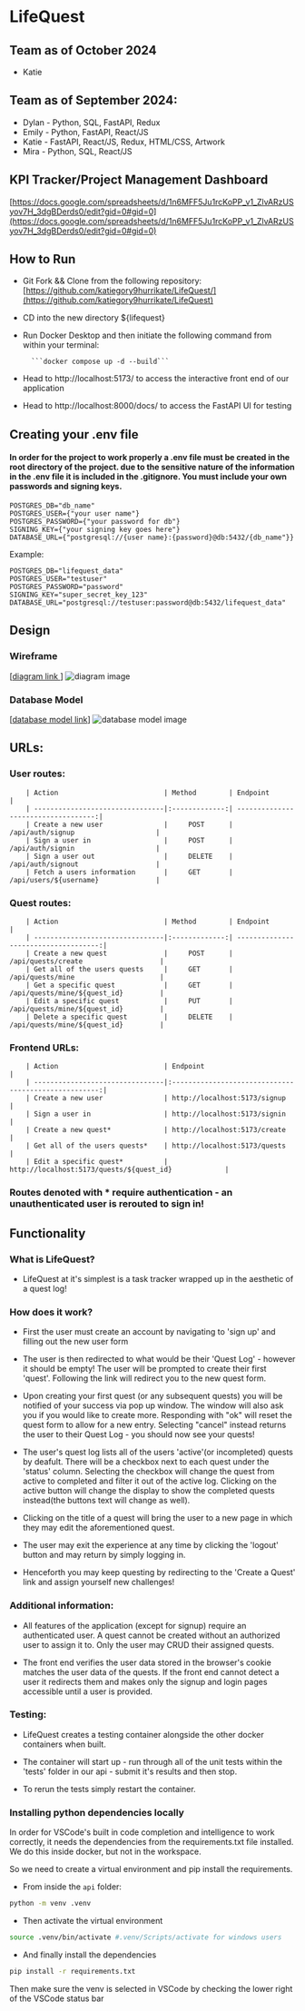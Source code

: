 # LifeQuest

## Team as of October 2024
-   Katie

## Team as of September 2024:
-   Dylan - Python, SQL, FastAPI, Redux
-   Emily - Python, FastAPI, React/JS
-   Katie - FastAPI, React/JS, Redux, HTML/CSS, Artwork
-   Mira - Python, SQL, React/JS

## KPI Tracker/Project Management Dashboard
[https://docs.google.com/spreadsheets/d/1n6MFF5Ju1rcKoPP_v1_ZlvARzUSyov7H_3dgBDerds0/edit?gid=0#gid=0](https://docs.google.com/spreadsheets/d/1n6MFF5Ju1rcKoPP_v1_ZlvARzUSyov7H_3dgBDerds0/edit?gid=0#gid=0)

## How to Run

-   Git Fork && Clone from the following repository: [https://github.com/katiegory9hurrikate/LifeQuest/](https://github.com/katiegory9hurrikate/LifeQuest)

-   CD into the new directory ${lifequest}

-   Run Docker Desktop and then initiate the following command from within your terminal:

          ```docker compose up -d --build```

-   Head to http://localhost:5173/ to access the interactive front end of our application

-   Head to http://localhost:8000/docs/ to access the FastAPI UI for testing

## Creating your .env file

#### In order for the project to work properly a .env file must be created in the root directory of the project. due to the sensitive nature of the information in the .env file it is included in the .gitignore. You must include your own passwords and signing keys.

```
POSTGRES_DB="db_name"
POSTGRES_USER={"your user name"}
POSTGRES_PASSWORD={"your password for db"}
SIGNING_KEY={"your signing key goes here"}
DATABASE_URL={"postgresql://{user name}:{password}@db:5432/{db_name"}}
```

  Example:
```
POSTGRES_DB="lifequest_data"
POSTGRES_USER="testuser"
POSTGRES_PASSWORD="password"
SIGNING_KEY="super_secret_key_123"
DATABASE_URL="postgresql://testuser:password@db:5432/lifequest_data"
```

## Design

### Wireframe

[[diagram link ](https://www.figma.com/board/2WREnTq826MtDlWde5TveH/LifeQuest?node-id=0-1&node-type=CANVAS)]
![diagram image](WireFrame.png)

### Database Model

[[database model link](https://app.quickdatabasediagrams.com/#/d/Ca0Own)]
![database model image](DBModel.png)

## URLs:

### User routes:

        | Action                          | Method        | Endpoint                            |
        | --------------------------------|:-------------:| -----------------------------------:|
        | Create a new user               |     POST      | /api/auth/signup                    |
        | Sign a user in                  |     POST      | /api/auth/signin                    |
        | Sign a user out                 |     DELETE    | /api/auth/signout                   |
        | Fetch a users information       |     GET       | /api/users/${username}              |

### Quest routes:

        | Action                          | Method        | Endpoint                             |
        | --------------------------------|:-------------:| ------------------------------------:|
        | Create a new quest              |     POST      | /api/quests/create                   |
        | Get all of the users quests     |     GET       | /api/quests/mine                     |
        | Get a specific quest            |     GET       | /api/quests/mine/${quest_id}         |
        | Edit a specific quest           |     PUT       | /api/quests/mine/${quest_id}         |
        | Delete a specific quest         |     DELETE    | /api/quests/mine/${quest_id}         |

### Frontend URLs:

        | Action                          | Endpoint                                             |
        | --------------------------------|:----------------------------------------------------:|
        | Create a new user               | http://localhost:5173/signup                         |
        | Sign a user in                  | http://localhost:5173/signin                         |
        | Create a new quest*             | http://localhost:5173/create                         |
        | Get all of the users quests*    | http://localhost:5173/quests                         |
        | Edit a specific quest*          | http://localhost:5173/quests/${quest_id}             |

### Routes denoted with \* require authentication - an unauthenticated user is rerouted to sign in!

## Functionality

### What is LifeQuest?

-   LifeQuest at it's simplest is a task tracker wrapped up in the aesthetic of a quest log!

### How does it work?

-   First the user must create an account by navigating to 'sign up' and filling out the new user form

-   The user is then redirected to what would be their 'Quest Log' - however it should be empty! The user will be prompted to create their first 'quest'. Following the link will redirect you to the new quest form.

-   Upon creating your first quest (or any subsequent quests) you will be notified of your success via pop up window. The window will also ask you if you would like to create more. Responding with "ok" will reset the quest form to allow for a new entry. Selecting "cancel" instead returns the user to their Quest Log - you should now see your quests!

-   The user's quest log lists all of the users 'active'(or incompleted) quests by deafult. There will be a checkbox next to each quest under the 'status' column. Selecting the checkbox will change the quest from active to completed and filter it out of the active log. Clicking on the active button will change the display to show the completed quests instead(the buttons text will change as well).

-   Clicking on the title of a quest will bring the user to a new page in which they may edit the aforementioned quest.

-   The user may exit the experience at any time by clicking the 'logout' button and may return by simply logging in.

-   Henceforth you may keep questing by redirecting to the 'Create a Quest' link and assign yourself new challenges!

### Additional information:

-   All features of the application (except for signup) require an authenticated user. A quest cannot be created without an authorized user to assign it to. Only the user may CRUD their assigned quests.

-   The front end verifies the user data stored in the browser's cookie matches the user data of the quests. If the front end cannot detect a user it redirects them and makes only the signup and login pages accessible until a user is provided.

### Testing:

-   LifeQuest creates a testing container alongside the other docker containers when built.

-   The container will start up - run through all of the unit tests within the 'tests' folder in our api - submit it's results and then stop.

-   To rerun the tests simply restart the container.

### Installing python dependencies locally

In order for VSCode's built in code completion and intelligence to
work correctly, it needs the dependencies from the requirements.txt file
installed. We do this inside docker, but not in the workspace.

So we need to create a virtual environment and pip install the requirements.

-   From inside the `api` folder:

```bash
python -m venv .venv
```

-   Then activate the virtual environment

```bash
source .venv/bin/activate #.venv/Scripts/activate for windows users
```

-   And finally install the dependencies

```bash
pip install -r requirements.txt
```

Then make sure the venv is selected in VSCode by checking the lower right of the
VSCode status bar
